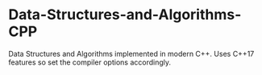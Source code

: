 # Data-Structures-and-Algorithms-CPP
Data Structures and Algorithms implemented in modern C++. Uses C++17 features so set the compiler options accordingly.
